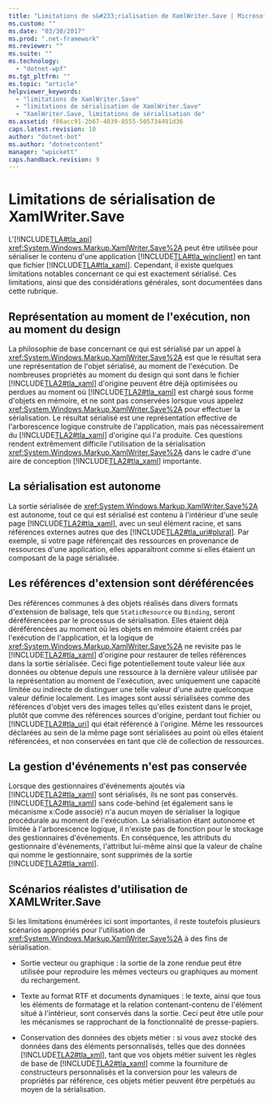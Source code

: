```yaml
---
title: "Limitations de s&#233;rialisation de XamlWriter.Save | Microsoft Docs"
ms.custom: ""
ms.date: "03/30/2017"
ms.prod: ".net-framework"
ms.reviewer: ""
ms.suite: ""
ms.technology: 
  - "dotnet-wpf"
ms.tgt_pltfrm: ""
ms.topic: "article"
helpviewer_keywords: 
  - "limitations de XamlWriter.Save"
  - "limitations de sérialisation de XamlWriter.Save"
  - "XamlWriter.Save, limitations de sérialisation de"
ms.assetid: f86acc91-2b67-4039-8555-505734491d36
caps.latest.revision: 10
author: "dotnet-bot"
ms.author: "dotnetcontent"
manager: "wpickett"
caps.handback.revision: 9
---
```

# Limitations de s&#233;rialisation de XamlWriter.Save
L'[!INCLUDE[TLA#tla_api](../../../../includes/tlasharptla-api-md.md)] <xref:System.Windows.Markup.XamlWriter.Save%2A> peut être utilisée pour sérialiser le contenu d'une application [!INCLUDE[TLA#tla_winclient](../../../../includes/tlasharptla-winclient-md.md)] en tant que fichier [!INCLUDE[TLA#tla_xaml](../../../../includes/tlasharptla-xaml-md.md)].  Cependant, il existe quelques limitations notables concernant ce qui est exactement sérialisé.  Ces limitations, ainsi que des considérations générales, sont documentées dans cette rubrique.  
  
   
  
<a name="Run_Time__Not_Design_Time_Representation"></a>   
## Représentation au moment de l'exécution, non au moment du design  
 La philosophie de base concernant ce qui est sérialisé par un appel à <xref:System.Windows.Markup.XamlWriter.Save%2A> est que le résultat sera une représentation de l'objet sérialisé, au moment de l'exécution.  De nombreuses propriétés au moment du design qui sont dans le fichier [!INCLUDE[TLA2#tla_xaml](../../../../includes/tla2sharptla-xaml-md.md)] d'origine peuvent être déjà optimisées ou perdues au moment où [!INCLUDE[TLA2#tla_xaml](../../../../includes/tla2sharptla-xaml-md.md)] est chargé sous forme d'objets en mémoire, et ne sont pas conservées lorsque vous appelez <xref:System.Windows.Markup.XamlWriter.Save%2A> pour effectuer la sérialisation.  Le résultat sérialisé est une représentation effective de l'arborescence logique construite de l'application, mais pas nécessairement du [!INCLUDE[TLA2#tla_xaml](../../../../includes/tla2sharptla-xaml-md.md)] d'origine qui l'a produite.  Ces questions rendent extrêmement difficile l'utilisation de la sérialisation <xref:System.Windows.Markup.XamlWriter.Save%2A> dans le cadre d'une aire de conception [!INCLUDE[TLA2#tla_xaml](../../../../includes/tla2sharptla-xaml-md.md)] importante.  
  
<a name="Serialization_is_Self_Contained"></a>   
## La sérialisation est autonome  
 La sortie sérialisée de <xref:System.Windows.Markup.XamlWriter.Save%2A> est autonome, tout ce qui est sérialisé est contenu à l'intérieur d'une seule page [!INCLUDE[TLA2#tla_xaml](../../../../includes/tla2sharptla-xaml-md.md)], avec un seul élément racine, et sans références externes autres que des [!INCLUDE[TLA2#tla_uri#plural](../../../../includes/tla2sharptla-urisharpplural-md.md)].  Par exemple, si votre page référençait des ressources en provenance de ressources d'une application, elles apparaîtront comme si elles étaient un composant de la page sérialisée.  
  
<a name="Extension_References_are_Dereferenced"></a>   
## Les références d'extension sont déréférencées  
 Des références communes à des objets réalisés dans divers formats d'extension de balisage, tels que `StaticResource` ou `Binding`, seront déréférencées par le processus de sérialisation.  Elles étaient déjà déréférencées au moment où les objets en mémoire étaient créés par l'exécution de l'application, et la logique de <xref:System.Windows.Markup.XamlWriter.Save%2A> ne revisite pas le [!INCLUDE[TLA2#tla_xaml](../../../../includes/tla2sharptla-xaml-md.md)] d'origine pour restaurer de telles références dans la sortie sérialisée.  Ceci fige potentiellement toute valeur liée aux données ou obtenue depuis une ressource à la dernière valeur utilisée par la représentation au moment de l'exécution, avec uniquement une capacité limitée ou indirecte de distinguer une telle valeur d'une autre quelconque valeur définie localement.  Les images sont aussi sérialisées comme des références d'objet vers des images telles qu'elles existent dans le projet, plutôt que comme des références sources d'origine, perdant tout fichier ou [!INCLUDE[TLA2#tla_uri](../../../../includes/tla2sharptla-uri-md.md)] qui était référencé à l'origine.  Même les ressources déclarées au sein de la même page sont sérialisées au point où elles étaient référencées, et non conservées en tant que clé de collection de ressources.  
  
<a name="Event_Handling_is_Not_Preserved"></a>   
## La gestion d'événements n'est pas conservée  
 Lorsque des gestionnaires d'événements ajoutés via [!INCLUDE[TLA2#tla_xaml](../../../../includes/tla2sharptla-xaml-md.md)] sont sérialisés, ils ne sont pas conservés.  [!INCLUDE[TLA2#tla_xaml](../../../../includes/tla2sharptla-xaml-md.md)] sans code\-behind \(et également sans le mécanisme x:Code associé\) n'a aucun moyen de sérialiser la logique procédurale au moment de l'exécution.  La sérialisation étant autonome et limitée à l'arborescence logique, il n'existe pas de fonction pour le stockage des gestionnaires d'événements.  En conséquence, les attributs du gestionnaire d'événements, l'attribut lui\-même ainsi que la valeur de chaîne qui nomme le gestionnaire, sont supprimés de la sortie [!INCLUDE[TLA2#tla_xaml](../../../../includes/tla2sharptla-xaml-md.md)].  
  
<a name="Realistic_Scenarios_for_Use_of_XAMLWriter_Save"></a>   
## Scénarios réalistes d'utilisation de XAMLWriter.Save  
 Si les limitations énumérées ici sont importantes, il reste toutefois plusieurs scénarios appropriés pour l'utilisation de <xref:System.Windows.Markup.XamlWriter.Save%2A> à des fins de sérialisation.  
  
-   Sortie vecteur ou graphique : la sortie de la zone rendue peut être utilisée pour reproduire les mêmes vecteurs ou graphiques au moment du rechargement.  
  
-   Texte au format RTF et documents dynamiques : le texte, ainsi que tous les éléments de formatage et la relation contenant\-contenu de l'élément situé à l'intérieur, sont conservés dans la sortie.  Ceci peut être utile pour les mécanismes se rapprochant de la fonctionnalité de presse\-papiers.  
  
-   Conservation des données des objets métier : si vous avez stocké des données dans des éléments personnalisés, telles que des données [!INCLUDE[TLA2#tla_xml](../../../../includes/tla2sharptla-xml-md.md)], tant que vos objets métier suivent les règles de base de [!INCLUDE[TLA2#tla_xaml](../../../../includes/tla2sharptla-xaml-md.md)] comme la fourniture de constructeurs personnalisés et la conversion pour les valeurs de propriétés par référence, ces objets métier peuvent être perpétués au moyen de la sérialisation.